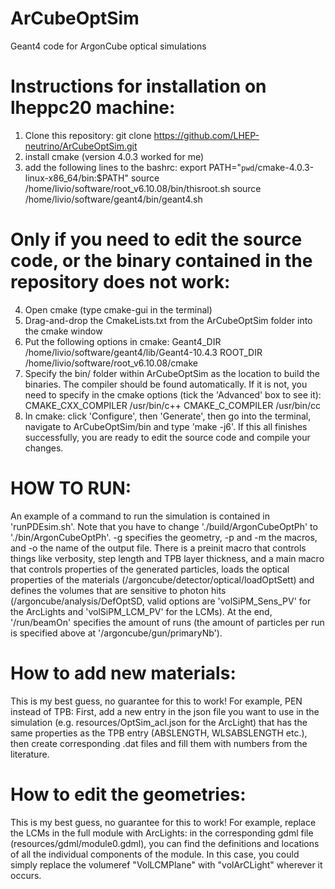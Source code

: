 # ArCubeOptSim
Geant4 code for ArgonCube optical simulations


# Instructions for installation on lheppc20 machine:
1. Clone this repository: git clone https://github.com/LHEP-neutrino/ArCubeOptSim.git
2. install cmake (version 4.0.3 worked for me)
3. add the following lines to the bashrc:
    export PATH="`pwd`/cmake-4.0.3-linux-x86_64/bin:$PATH"
    source /home/livio/software/root_v6.10.08/bin/thisroot.sh
    source /home/livio/software/geant4/bin/geant4.sh
# Only if you need to edit the source code, or the binary contained in the repository does not work:
4. Open cmake (type cmake-gui in the terminal)
5. Drag-and-drop the CmakeLists.txt from the ArCubeOptSim folder into the cmake window
6. Put the following options in cmake: 
    Geant4_DIR  /home/livio/software/geant4/lib/Geant4-10.4.3
    ROOT_DIR    /home/livio/software/root_v6.10.08/cmake
7. Specify the bin/ folder within ArCubeOptSim as the location to build the binaries. The compiler should be found automatically. If it is not, you need to specify in the cmake options (tick the 'Advanced' box to see it):
    CMAKE_CXX_COMPILER  /usr/bin/c++
    CMAKE_C_COMPILER    /usr/bin/cc
8. In cmake: click 'Configure', then 'Generate', then go into the terminal, navigate to ArCubeOptSim/bin and type 'make -j6'. If this all finishes successfully, you are ready to edit the source code and compile your changes.

# HOW TO RUN:
An example of a command to run the simulation is contained in 'runPDEsim.sh'. Note that you have to change './build/ArgonCubeOptPh' to './bin/ArgonCubeOptPh'. -g specifies the geometry, -p and -m the macros, and -o the name of the output file. There is a preinit macro that controls things like verbosity, step length and TPB layer thickness, and a main macro that controls properties of the generated particles, loads the optical properties of the materials (/argoncube/detector/optical/loadOptSett) and defines the volumes that are sensitive to photon hits (/argoncube/analysis/DefOptSD, valid options are 'volSiPM_Sens_PV' for the ArcLights and 'volSiPM_LCM_PV' for the LCMs). At the end, '/run/beamOn' specifies the amount of runs (the amount of particles per run is specified above at '/argoncube/gun/primaryNb').

# How to add new materials:
This is my best guess, no guarantee for this to work! 
For example, PEN instead of TPB: First, add a new entry in the json file you want to use in the simulation (e.g. resources/OptSim_acl.json for the ArcLight) that has the same properties as the TPB entry (ABSLENGTH, WLSABSLENGTH etc.), then create corresponding .dat files and fill them with numbers from the literature.

# How to edit the geometries:
This is my best guess, no guarantee for this to work! 
For example, replace the LCMs in the full module with ArcLights: in the corresponding gdml file (resources/gdml/module0.gdml), you can find the definitions and locations of all the individual components of the module. In this case, you could simply replace the volumeref "VolLCMPlane" with "volArCLight" wherever it occurs.